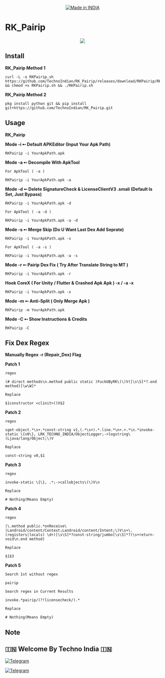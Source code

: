 <p align="center">
<a href="https://t.me/rktechnoindians"><img title="Made in INDIA" src="https://img.shields.io/badge/MADE%20IN-INDIA-SCRIPT?colorA=%23ff8100&colorB=%23017e40&colorC=%23ff0000&style=for-the-badge"></a>
</p>

<a name="readme-top"></a>


# RK_Pairip


<p align="center"> 
<a href="https://t.me/rktechnoindians"><img src="https://readme-typing-svg.herokuapp.com?font=Fira+Code&weight=800&size=35&pause=1000&color=F74848&center=true&vCenter=true&random=false&width=435&lines=RK_Pairip" /></a>
 </p>

Install
-------

**RK_Pairip Method 1**

    curl -L -o RKPairip.sh https://github.com/TechnoIndian/RK_Pairip/releases/download/RKPairip/RKPairip.sh && chmod +x RKPairip.sh && ./RKPairip.sh

**RK_Pairip Method 2**

    pkg install python git && pip install git+https://github.com/TechnoIndian/RK_Pairip.git


Usage
-----

**RK_Pairip**

**Mode -i ➸ Default APKEditor (Input Your Apk Path)**

    RKPairip -i YourApkPath.apk

**Mode -a ➸ Decompile With ApkTool**

`For ApkTool ( -a )`

    RKPairip -i YourApkPath.apk -a

**Mode -d ➸ Delete SignatureCheck & LicenseClientV3 .smali (Default Is Set, Just Bypass)**

    RKPairip -i YourApkPath.apk -d
    
`For ApkTool ( -a -d )`

    RKPairip -i YourApkPath.apk -a -d

**Mode -s ➸ Merge Skip (Do U Want Last Dex Add Seprate)**

    RKPairip -i YourApkPath.apk -s
    
`For ApkTool ( -a -s )`

    RKPairip -i YourApkPath.apk -a -s
    
**Mode -r ➸ Pairip Dex Fix ( Try After Translate String to MT )**

    RKPairip -i YourApkPath.apk -r

**Hook CoreX ( For Unity / Flutter & Crashed Apk Apk ) -x / -a -x**

    RKPairip -i YourApkPath.apk -x

**Mode -m ➸ Anti-Split ( Only Merge Apk )**

    RKPairip -m YourApkPath.apk
    
**Mode -C ➸ Show Instructions & Credits**

    RKPairip -C

Fix Dex Regex
-------------

**Manually Regex -r (Repair_Dex) Flag**


**Patch 1**

`regex`

    (# direct methods\n.method public static )FuckUByRK\(\)V([\s\S]*?.end method)[\w\W]*
    
`Replace`

    $1constructor <clinit>()V$2

**Patch 2**

`regex`

    sget-object.*\s+.*const-string v1,(.*\s+).*.line.*\n+.+.*\n.*invoke-static \{v0\}, LRK_TECHNO_INDIA/ObjectLogger;->logstring\(Ljava/lang/Object;\)V
    
`Replace`

    const-string v0,$1

**Patch 3**

`regex`

    invoke-static \{\}, .*;->callobjects\(\)V\n
    
`Replace`

    # Nothing(Means Empty) 

**Patch 4**

`regex`

    (\.method public.*onReceive\(Landroid/content/Context;Landroid/content/Intent;\)V\s+\.(registers|locals) \d+)[\s\S]*?const-string/jumbo[\s\S]*?(\s+return-void\n.end method)
    
`Replace`

    $1$3


**Patch 5**

`Search 1st without regex`

    pairip
    
`Search regex in Current Results`

    invoke.*pairip/(?!licensecheck/).*

`Replace`

    # Nothing(Means Empty) 


Note
----

## 🇮🇳 Welcome By Techno India 🇮🇳

[![Telegram](https://img.shields.io/badge/TELEGRAM-CHANNEL-red?style=for-the-badge&logo=telegram)](https://t.me/rktechnoindians)
  </a><p>
[![Telegram](https://img.shields.io/badge/TELEGRAM-OWNER-red?style=for-the-badge&logo=telegram)](https://t.me/RK_TECHNO_INDIA)
</p>
